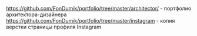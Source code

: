 https://github.com/FonDumik/portfolio/tree/master/architector/ - портфолио архитектора-дизайнера
https://github.com/FonDumik/portfolio/tree/master/instagram - копия верстки страницы профиля Instagram
